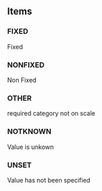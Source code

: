 

<!-- end of short definition -->
## Items

### FIXED
Fixed

### NONFIXED
Non Fixed

### OTHER
required category not on scale

### NOTKNOWN
Value is unkown

### UNSET
Value has not been specified
